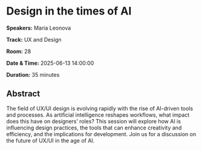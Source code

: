 # Design in the times of AI

**Speakers:** Maria Leonova
                    
**Track:** UX and Design
                    
**Room:** 28
                    
**Date & Time:** 2025-06-13 14:00:00
                    
**Duration:** 35 minutes
                    
## Abstract
                    
The field of UX/UI design is evolving rapidly with the rise of AI-driven tools and processes. As artificial intelligence reshapes workflows, what impact does this have on designers’ roles? This session will explore how AI is influencing design practices, the tools that can enhance creativity and efficiency, and the implications for development. Join us for a discussion on the future of UX/UI in the age of AI.
